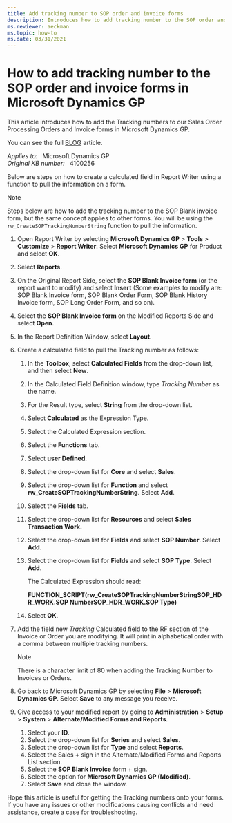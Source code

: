 ```yaml
---
title: Add tracking number to SOP order and invoice forms
description: Introduces how to add tracking number to the SOP order and invoice forms in Microsoft Dynamics GP.
ms.reviewer: aeckman
ms.topic: how-to
ms.date: 03/31/2021
---
```

# How to add tracking number to the SOP order and invoice forms in Microsoft Dynamics GP

This article introduces how to add the Tracking numbers to our Sales Order Processing Orders and Invoice forms in Microsoft Dynamics GP.

You can see the full [BLOG](https://community.dynamics.com/blogs/post/?postid=cd4b596e-8373-4bb2-a315-fb08d69bff58) article.

_Applies to:_ &nbsp; Microsoft Dynamics GP  
_Original KB number:_ &nbsp; 4100256

Below are steps on how to create a calculated field in Report Writer using a function to pull the information on a form.

> [!NOTE]
> Steps below are how to add the tracking number to the SOP Blank invoice form, but the same concept applies to other forms. You will be using the `rw_CreateSOPTrackingNumberString` function to pull the information.

1. Open Report Writer by selecting **Microsoft Dynamics GP** > **Tools** > **Customize** > **Report Writer**. Select **Microsoft Dynamics GP** for Product and select **OK**.
2. Select **Reports**.
3. On the Original Report Side, select the **SOP Blank Invoice form** (or the report want to modify) and select **Insert** (Some examples to modify are: SOP Blank Invoice form, SOP Blank Order Form, SOP Blank History Invoice form, SOP Long Order Form, and so on).
4. Select the **SOP Blank Invoice form** on the Modified Reports Side and select **Open**.
5. In the Report Definition Window, select **Layout**.
6. Create a calculated field to pull the Tracking number as follows:

    1. In the **Toolbox**, select **Calculated Fields** from the drop-down list, and then select **New**.
    2. In the Calculated Field Definition window, type *Tracking Number* as the name.
    3. For the Result type, select **String** from the drop-down list.
    4. Select **Calculated** as the Expression Type.
    5. Select the Calculated Expression section.
    6. Select the **Functions** tab.
    7. Select **user Defined**.
    8. Select the drop-down list for **Core** and select **Sales**.
    9. Select the drop-down list for **Function** and select **rw_CreateSOPTrackingNumberString**. Select **Add**.
    10. Select the **Fields** tab.
    11. Select the drop-down list for **Resources** and select **Sales Transaction Work.**
    12. Select the drop-down list for **Fields** and select **SOP Number**. Select **Add**.
    13. Select the drop-down list for **Fields** and select **SOP Type**. Select **Add**.

        The Calculated Expression should read:

        **FUNCTION_SCRIPT(rw_CreateSOPTrackingNumberStringSOP_HDR_WORK.SOP NumberSOP_HDR_WORK.SOP Type)**
    14. Select **OK**.

7. Add the field new *Tracking* Calculated field to the RF section of the Invoice or Order you are modifying. It will print in alphabetical order with a comma between multiple tracking numbers.

    > [!NOTE]
    > There is a character limit of 80 when adding the Tracking Number to Invoices or Orders.

8. Go back to Microsoft Dynamics GP by selecting **File** > **Microsoft Dynamics GP**. Select **Save** to any message you receive.
9. Give access to your modified report by going to **Administration** > **Setup** > **System** > **Alternate/Modified Forms and Reports**.

    1. Select your **ID**.
    2. Select the drop-down list for **Series** and select **Sales**.
    3. Select the drop-down list for **Type** and select **Reports**.
    4. Select the Sales **+** sign in the Alternate/Modified Forms and Reports List section.
    5. Select the **SOP Blank Invoice** form + sign.
    6. Select the option for **Microsoft Dynamics GP (Modified)**.
    7. Select **Save** and close the window.

Hope this article is useful for getting the Tracking numbers onto your forms. If you have any issues or other modifications causing conflicts and need assistance, create a case for troubleshooting.
